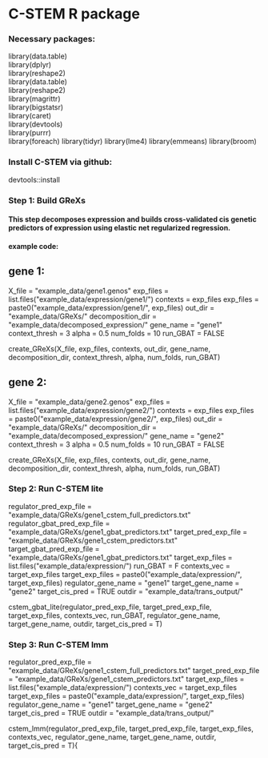 # C-STEM R package


### Necessary packages:
library(data.table) \
library(dplyr) \
library(reshape2) \
library(data.table) \
library(reshape2) \
library(magrittr) \
library(bigstatsr) \
library(caret) \
library(devtools) \
library(purrr) \
library(foreach)
library(tidyr)
library(lme4)
library(emmeans)
library(broom)

### Install C-STEM via github:
devtools::install

### Step 1: Build GReXs
#### This step decomposes expression and builds cross-validated cis genetic predictors of expression using elastic net regularized regression.

#### example code:
## gene 1:
X_file = "example_data/gene1.genos"
exp_files = list.files("example_data/expression/gene1/")
contexts = exp_files
exp_files = paste0("example_data/expression/gene1/", exp_files)
out_dir = "example_data/GReXs/"
decomposition_dir = "example_data/decomposed_expression/"
gene_name = "gene1"
context_thresh = 3
alpha = 0.5
num_folds = 10
run_GBAT = FALSE

create_GReXs(X_file, exp_files, contexts, out_dir, gene_name, decomposition_dir, context_thresh, alpha, num_folds, run_GBAT)

## gene 2:
X_file = "example_data/gene2.genos"
exp_files = list.files("example_data/expression/gene2/")
contexts = exp_files
exp_files = paste0("example_data/expression/gene2/", exp_files)
out_dir = "example_data/GReXs/"
decomposition_dir = "example_data/decomposed_expression/"
gene_name = "gene2"
context_thresh = 3
alpha = 0.5
num_folds = 10
run_GBAT = FALSE

create_GReXs(X_file, exp_files, contexts, out_dir, gene_name, decomposition_dir, context_thresh, alpha, num_folds, run_GBAT)

### Step 2: Run C-STEM lite
regulator_pred_exp_file = "example_data/GReXs/gene1_cstem_full_predictors.txt"
regulator_gbat_pred_exp_file = "example_data/GReXs/gene1_gbat_predictors.txt"
target_pred_exp_file = "example_data/GReXs/gene1_cstem_predictors.txt"
target_gbat_pred_exp_file = "example_data/GReXs/gene1_gbat_predictors.txt"
target_exp_files = list.files("example_data/expression/")
run_GBAT = F
contexts_vec = target_exp_files
target_exp_files = paste0("example_data/expression/", target_exp_files)
regulator_gene_name = "gene1"
target_gene_name = "gene2"
target_cis_pred = TRUE
outdir = "example_data/trans_output/"

cstem_gbat_lite(regulator_pred_exp_file, target_pred_exp_file, target_exp_files, contexts_vec, run_GBAT, regulator_gene_name, target_gene_name, outdir, target_cis_pred = T)


### Step 3: Run C-STEM lmm
regulator_pred_exp_file = "example_data/GReXs/gene1_cstem_full_predictors.txt"
target_pred_exp_file = "example_data/GReXs/gene1_cstem_predictors.txt"
target_exp_files = list.files("example_data/expression/")
contexts_vec = target_exp_files
target_exp_files = paste0("example_data/expression/", target_exp_files)
regulator_gene_name = "gene1"
target_gene_name = "gene2"
target_cis_pred = TRUE
outdir = "example_data/trans_output/"

cstem_lmm(regulator_pred_exp_file, target_pred_exp_file, target_exp_files, contexts_vec, regulator_gene_name, target_gene_name, outdir, target_cis_pred = T){











